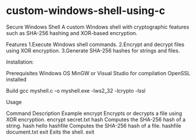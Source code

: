 # custom-windows-shell-using-c

Secure Windows Shell
A custom Windows shell with cryptographic features such as SHA-256 hashing and XOR-based encryption.

Features
1.Execute Windows shell commands.
2.Encrypt and decrypt files using XOR encryption.
3.Generate SHA-256 hashes for strings and files.

Installation:

Prerequisites
Windows OS
MinGW or Visual Studio for compilation
OpenSSL installed

Build 
gcc myshell.c -o myshell.exe -lws2_32 -lcrypto -lssl

Usage

Command	Description	Example
encrypt <filename>	Encrypts or decrypts a file using XOR encryption.	encrypt secret.txt
hash <string>	Computes the SHA-256 hash of a string.	hash hello
hashfile <filename>	Computes the SHA-256 hash of a file.	hashfile document.txt
exit	Exits the shell.	exit
